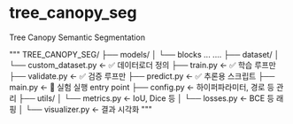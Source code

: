 # tree_canopy_seg
Tree Canopy Semantic Segmentation



"""
TREE_CANOPY_SEG/
├── models/
│   └── blocks ...
    ....
├── dataset/
│   └── custom_dataset.py       ← ✅ 데이터로더 정의
├── train.py                    ← ✅ 학습 루프만
├── validate.py                 ← ✅ 검증 루프만
├── predict.py                  ← ✅ 추론용 스크립트
├── main.py                     ← 🧠 실험 실행 entry point
├── config.py                   ← 하이퍼파라미터, 경로 등 관리
├── utils/
│   └── metrics.py              ← IoU, Dice 등
│   └── losses.py               ← BCE 등 래핑
│   └── visualizer.py           ← 결과 시각화
"""